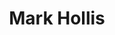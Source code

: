 ---
title: "Mark Hollis"
summary: "Mark David Hollis was an English musician and singer-songwriter. He achieved commercial success and critical acclaim in the 1980s and 1990s as the co-founder, lead singer and principal songwriter of the band Talk Talk. Hollis wrote or co-wrote most of Talk Talk's music—including hits like \"It's My Life\" and \"Life's What You Make It\"—and in later works developed an experimental, contemplative style.
Beginning in 1981 as a synth-pop group with a New Romantic image, Talk Talk's sound became increasingly adventurous under Hollis's direction. For their third album, The Colour of Spring , Talk Talk adopted an art pop sound that won critical and commercial favour; it remains their biggest commercial success. The band's final two albums, Spirit of Eden and Laughing Stock , were radical departures from their early work, taking influence from jazz, folk, classical and experimental music. While they were commercial failures in their own time, these albums were retrospectively highly critically acclaimed and have come to be seen as early landmarks of post-rock music.
After Talk Talk disbanded in 1991, Hollis returned to music in 1998 with a self-titled solo album, which continued the direction of Talk Talk's sound but in a more minimal, sparse, acoustic style. Following the release of his only solo album, Hollis largely retired from the recording industry. He died, aged 64, in February 2019."
slug: "mark-hollis"
image: "mark-hollis.jpg"
apple_music_artist_url: "https://music.apple.com/gb/artist/mark-hollis/14978333"
wikipedia_url: "https://en.wikipedia.org/wiki/Mark_Hollis"
---
